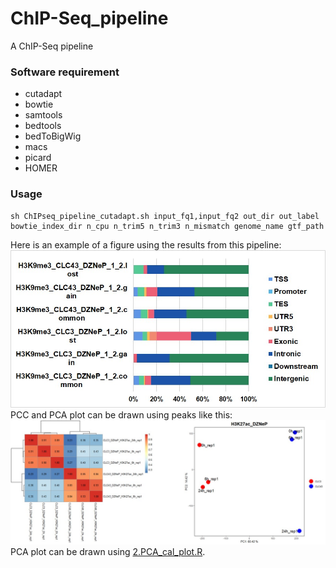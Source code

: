 # ChIP-Seq_pipeline
A ChIP-Seq pipeline

### Software requirement
- cutadapt
- bowtie
- samtools
- bedtools
- bedToBigWig
- macs
- picard
- HOMER

### Usage
```
sh ChIPseq_pipeline_cutadapt.sh input_fq1,input_fq2 out_dir out_label bowtie_index_dir n_cpu n_trim5 n_trim3 n_mismatch genome_name gtf_path
```
Here is an example of a figure using the results from this pipeline:  
![image](https://github.com/maxuying1218/ChIP-Seq_pipeline/blob/main/figures/Peak_Annotation.jpg)  
PCC and PCA plot can be drawn using peaks like this:  
![image](https://github.com/maxuying1218/ChIP-Seq_pipeline/blob/main/figures/PCC_PCA_example.jpg)  
PCA plot can be drawn using [2.PCA_cal_plot.R](https://github.com/maxuying1218/RNA-Seq_pipeline/blob/main/1.mapping_counting/2.PCA_cal_plot.R).


